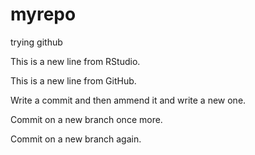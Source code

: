 # myrepo
trying github

This is a new line from RStudio.

This is a new line from GitHub.

Write a commit and then ammend it and write a new one.

Commit on a new branch once more.

Commit on a new branch again.

